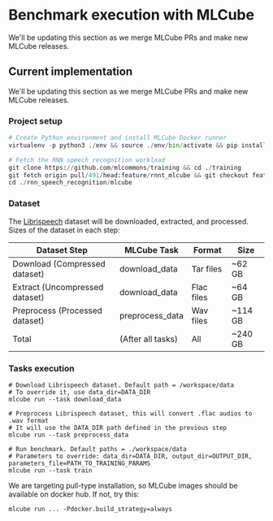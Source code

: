 # Benchmark execution with MLCube

We'll be updating this section as we merge MLCube PRs and make new MLCube releases.

## Current implementation

We'll be updating this section as we merge MLCube PRs and make new MLCube releases.

### Project setup
```Python
# Create Python environment and install MLCube Docker runner 
virtualenv -p python3 ./env && source ./env/bin/activate && pip install mlcube-docker

# Fetch the RNN speech recognition workload
git clone https://github.com/mlcommons/training && cd ./training
git fetch origin pull/491/head:feature/rnnt_mlcube && git checkout feature/rnnt_mlcube
cd ./rnn_speech_recognition/mlcube
```

### Dataset

The [Librispeech](https://www.openslr.org/12) dataset will be downloaded, extracted, and processed. Sizes of the dataset in each step:

| Dataset Step                   | MLCube Task       | Format     | Size    |
|--------------------------------|-------------------|------------|---------|
| Download (Compressed dataset)  | download_data     | Tar files  | ~62 GB  |
| Extract (Uncompressed dataset) | download_data     | Flac files | ~64 GB  |
| Preprocess (Processed dataset) | preprocess_data   | Wav files  | ~114 GB |
| Total                          | (After all tasks) | All        | ~240 GB |

### Tasks execution
```
# Download Librispeech dataset. Default path = /workspace/data
# To override it, use data_dir=DATA_DIR
mlcube run --task download_data

# Preprocess Librispeech dataset, this will convert .flac audios to .wav format
# It will use the DATA_DIR path defined in the previous step
mlcube run --task preprocess_data

# Run benchmark. Default paths = ./workspace/data
# Parameters to override: data_dir=DATA_DIR, output_dir=OUTPUT_DIR, parameters_file=PATH_TO_TRAINING_PARAMS
mlcube run --task train
```

We are targeting pull-type installation, so MLCube images should be available on docker hub. If not, try this:

```
mlcube run ... -Pdocker.build_strategy=always
```